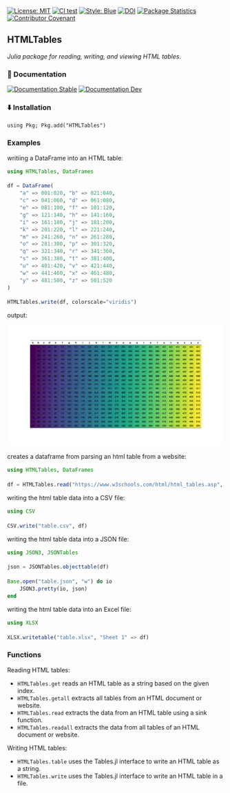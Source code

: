 <div>
<a href="https://github.com/cecoeco/HTMLTables.jl/blob/main/LICENSE.md"><img alt="License: MIT" src="https://img.shields.io/badge/License-MIT-yellow.svg"></a>
<a href="https://github.com/cecoeco/HTMLTables.jl/actions/workflows/CI.yml"><img alt="CI test" src="https://github.com/cecoeco/HTMLTables.jl/actions/workflows/CI.yml/badge.svg"></a>
<a href="https://github.com/JuliaDiff/BlueStyle"><img alt="Style: Blue" src="https://img.shields.io/badge/code%20style-blue-4495d1.svg"></a>
<a href="https://zenodo.org/doi/10.5281/zenodo.11253769"><img src="https://zenodo.org/badge/779591300.svg" alt="DOI"></a>
<a href="https://juliapkgstats.com/pkg/HTMLTables"><img src="https://img.shields.io/badge/dynamic/json?url=http%3A%2F%2Fjuliapkgstats.com%2Fapi%2Fv1%2Fmonthly_downloads%2FHTMLTables&query=total_requests&suffix=%2Fmonth&label=Downloads" alt="Package Statistics"></a>
<a href="https://www.contributor-covenant.org"><img src="https://img.shields.io/badge/Contributor%20Covenant-v2.1%20adopted-ff69b4.svg" alt="Contributor Covenant"></a>
</div>

## HTMLTables

<i>Julia package for reading, writing, and viewing HTML tables.</i>

### :book: Documentation

<div>
<a href="https://cecoeco.github.io/HTMLTables.jl/stable/"><img src="https://img.shields.io/badge/docs-stable-blue.svg" alt="Documentation Stable" /></a>
<a href="https://cecoeco.github.io/HTMLTables.jl/dev/"><img src="https://img.shields.io/badge/docs-dev-blue.svg" alt="Documentation Dev"></a>
</div>

### :arrow_down: Installation

`using Pkg; Pkg.add("HTMLTables")`

### Examples

writiing a DataFrame into an HTML table:

```julia
using HTMLTables, DataFrames

df = DataFrame(
    "a" => 001:020, "b" => 021:040,
    "c" => 041:060, "d" => 061:080,
    "e" => 081:100, "f" => 101:120,
    "g" => 121:140, "h" => 141:160,
    "i" => 161:180, "j" => 181:200,
    "k" => 201:220, "l" => 221:240,
    "m" => 241:260, "n" => 261:280,
    "o" => 281:300, "p" => 301:320,
    "q" => 321:340, "r" => 341:360,
    "s" => 361:380, "t" => 381:400,
    "u" => 401:420, "v" => 421:440,
    "w" => 441:460, "x" => 461:480,
    "y" => 481:500, "z" => 501:520
)

HTMLTables.write(df, colorscale="viridis")
```

output:

![viridis table example](docs/src/assets/viridis-a-z.png)

creates a dataframe from parsing an html table from a website:

```julia
using HTMLTables, DataFrames

df = HTMLTables.read("https://www.w3schools.com/html/html_tables.asp", DataFrame)
```

writing the html table data into a CSV file:

```julia
using CSV

CSV.write("table.csv", df)
```

writing the html table data into a JSON file:

```julia
using JSON3, JSONTables

json = JSONTables.objecttable(df)

Base.open("table.json", "w") do io
    JSON3.pretty(io, json)
end
```

writing the html table data into an Excel file:

```julia
using XLSX

XLSX.writetable("table.xlsx", "Sheet 1" => df)
```

### Functions

Reading HTML tables:
- `HTMLTables.get` reads an HTML table as a string based on the given index.
- `HTMLTables.getall` extracts all tables from an HTML document or website.
- `HTMLTables.read` extracts the data from an HTML table using a sink function.
- `HTMLTables.readall` extracts the data from all tables of an HTML document or website.

Writing HTML tables:
- `HTMLTables.table` uses the Tables.jl interface to write an HTML table as a string.
- `HTMLTables.write` uses the Tables.jl interface to write an HTML table in a file.

